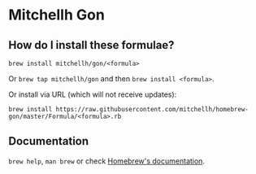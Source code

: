# Mitchellh Gon

## How do I install these formulae?
`brew install mitchellh/gon/<formula>`

Or `brew tap mitchellh/gon` and then `brew install <formula>`.

Or install via URL (which will not receive updates):

```
brew install https://raw.githubusercontent.com/mitchellh/homebrew-gon/master/Formula/<formula>.rb
```

## Documentation
`brew help`, `man brew` or check [Homebrew's documentation](https://docs.brew.sh).
